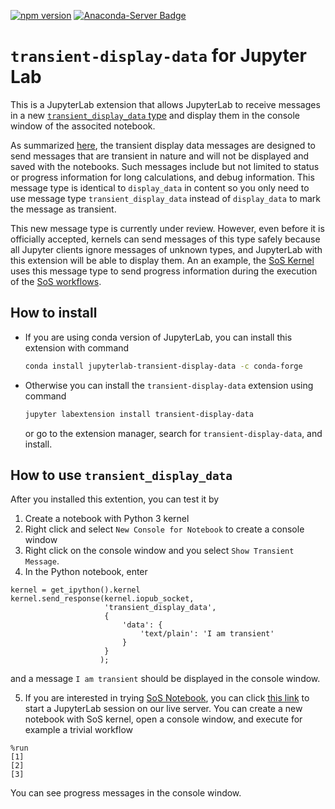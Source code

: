 [![npm version](https://badge.fury.io/js/transient-display-data.svg)](https://badge.fury.io/js/transient-display-data)
[![Anaconda-Server Badge](https://anaconda.org/conda-forge/jupyterlab-transient-display-data/badges/version.svg)](https://anaconda.org/conda-forge/jupyterlab-transient-display-data)

# `transient-display-data` for Jupyter Lab

This is a JupyterLab extension that allows JupyterLab to receive messages in a new
[`transient_display_data` type](https://github.com/jupyter/jupyter_client/issues/378)
and display them in the console window of the associted notebook.

As summarized [here](https://github.com/jupyter/jupyter_client/pull/378#issuecomment-386760939),
the transient display data messages are designed to send messages that are transient
in nature and will not be displayed and saved with the notebooks. Such messages
include but not limited to status or progress information for long calculations, and
debug information. This message type is identical to `display_data` in content so you
only need to use message type `transient_display_data` instead of `display_data` to
mark the message as transient.

This new message type is currently under review. However, even before it is officially
accepted, kernels can send messages of this type safely because all Jupyter clients
ignore messages of unknown types, and JupyterLab with this extension will be able to
display them. An an example, the [SoS Kernel](https://github.com/vatlab/sos-notebook)
uses this message type to send progress information during the execution of the
[SoS workflows](https://github.com/vatlab/SoS).

## How to install

* If you are using conda version of JupyterLab, you can install this extension with command
  ```bash
  conda install jupyterlab-transient-display-data -c conda-forge
  ```
* Otherwise you can install the `transient-display-data` extension using command
  ```bash
  jupyter labextension install transient-display-data
  ```
  or go to the extension manager, search for `transient-display-data`, and install.

## How to use `transient_display_data`

After you installed this extention, you can test it by

1. Create a notebook with Python 3 kernel
2. Right click and select `New Console for Notebook` to create a console window
3. Right click on the console window and you select `Show Transient Message`.
4. In the Python notebook, enter

```
kernel = get_ipython().kernel
kernel.send_response(kernel.iopub_socket,
                     'transient_display_data',
                     {
                         'data': {
                             'text/plain': 'I am transient'
                         }
                     }
                    );
```
and a message `I am transient` should be displayed in the console window.

5. If you are interested in trying [SoS Notebook](https://vatlab.github.io/sos-docs/), you can click
[this link](http://128.135.144.117:8000/hub/user-redirect/lab) to start
a JupyterLab session on our live server. You can create a new notebook
with SoS kernel, open a console window, and execute for example a trivial workflow

```
%run
[1]
[2]
[3]
```
You can see progress messages in the console window.

